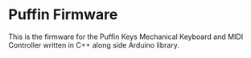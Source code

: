 # Puffin Firmware

This is the firmware for the Puffin Keys Mechanical Keyboard and MIDI Controller written in C++ along side Arduino library.
